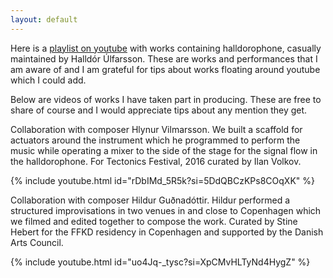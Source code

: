 ```yaml
---
layout: default
---
```

Here is a [playlist on youtube](https://youtu.be/rDbIMd_5R5k?si=-mhI8jGYSvoaeuU0) with works containing halldorophone, casually maintained by Halldór Úlfarsson. These are works and performances that I am aware of and I am grateful for tips about works floating around youtube which I could add. 

Below are videos of works I have taken part in producing. These are free to share of course and I would appreciate tips about any mention they get.

Collaboration with composer Hlynur Vilmarsson. We built a scaffold for actuators around the instrument which he programmed to perform the music while operating a mixer to the side of the stage for the signal flow in the halldorophone. For Tectonics Festival, 2016 curated by Ilan Volkov.

{% include youtube.html id="rDbIMd_5R5k?si=5DdQBCzKPs8COqXK" %}



Collaboration with composer Hildur Guðnadóttir. Hildur performed a structured improvisations in two venues in and close to Copenhagen which we filmed and edited together to compose the work. Curated by Stine Hebert for the FFKD residency in Copenhagen and supported by the Danish Arts Council.

{% include youtube.html id="uo4Jq-_tysc?si=XpCMvHLTyNd4HygZ" %}
